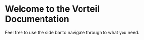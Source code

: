 # Welcome to the Vorteil Documentation

Feel free to use the side bar to navigate through to what you need.
